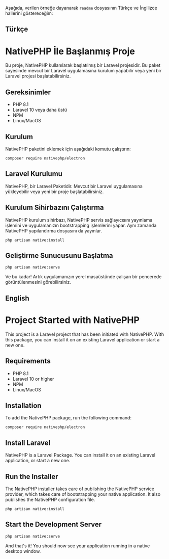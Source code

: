 Aşağıda, verilen örneğe dayanarak `readme` dosyasının Türkçe ve İngilizce hallerini göstereceğim:

## Türkçe

# NativePHP İle Başlanmış Proje

Bu proje, NativePHP kullanılarak başlatılmış bir Laravel projesidir. Bu paket sayesinde mevcut bir Laravel uygulamasına kurulum yapabilir veya yeni bir Laravel projesi başlatabilirsiniz.

## Gereksinimler

- PHP 8.1
- Laravel 10 veya daha üstü
- NPM
- Linux/MacOS

## Kurulum

NativePHP paketini eklemek için aşağıdaki komutu çalıştırın:

```
composer require nativephp/electron
```

## Laravel Kurulumu

NativePHP, bir Laravel Paketidir. Mevcut bir Laravel uygulamasına yükleyebilir veya yeni bir proje başlatabilirsiniz.

## Kurulum Sihirbazını Çalıştırma

NativePHP kurulum sihirbazı, NativePHP servis sağlayıcısını yayınlama işlemini ve uygulamanızın bootstrapping işlemlerini yapar. Aynı zamanda NativePHP yapılandırma dosyasını da yayınlar.

```
php artisan native:install
```

## Geliştirme Sunucusunu Başlatma

```
php artisan native:serve
```

Ve bu kadar! Artık uygulamanızın yerel masaüstünde çalışan bir pencerede görüntülenmesini görebilirsiniz.

## English

# Project Started with NativePHP

This project is a Laravel project that has been initiated with NativePHP. With this package, you can install it on an existing Laravel application or start a new one.

## Requirements

- PHP 8.1
- Laravel 10 or higher
- NPM
- Linux/MacOS

## Installation

To add the NativePHP package, run the following command:

```
composer require nativephp/electron
```

## Install Laravel

NativePHP is a Laravel Package. You can install it on an existing Laravel application, or start a new one.

## Run the Installer

The NativePHP installer takes care of publishing the NativePHP service provider, which takes care of bootstrapping your native application. It also publishes the NativePHP configuration file.

```
php artisan native:install
```

## Start the Development Server

```
php artisan native:serve
```

And that's it! You should now see your application running in a native desktop window.
